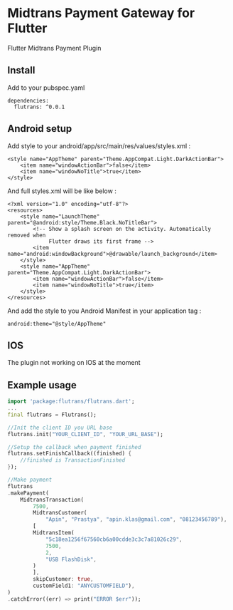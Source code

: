 # Midtrans Payment Gateway for Flutter

Flutter Midtrans Payment Plugin

## Install
Add to your pubspec.yaml
```
dependencies:
  flutrans: ^0.0.1
```

## Android setup
Add style to your android/app/src/main/res/values/styles.xml :
```
<style name="AppTheme" parent="Theme.AppCompat.Light.DarkActionBar">
    <item name="windowActionBar">false</item>
    <item name="windowNoTitle">true</item>
</style>
```
And full styles.xml will be like below :
```
<?xml version="1.0" encoding="utf-8"?>
<resources>
    <style name="LaunchTheme" parent="@android:style/Theme.Black.NoTitleBar">
        <!-- Show a splash screen on the activity. Automatically removed when
             Flutter draws its first frame -->
        <item name="android:windowBackground">@drawable/launch_background</item>
    </style>
    <style name="AppTheme" parent="Theme.AppCompat.Light.DarkActionBar">
        <item name="windowActionBar">false</item>
        <item name="windowNoTitle">true</item>
    </style>
</resources>
```
And add the style to you Android Manifest in your application tag :
```
android:theme="@style/AppTheme"
```
## IOS
The plugin not working on IOS at the moment

## Example usage
```dart
import 'package:flutrans/flutrans.dart';
...
final flutrans = Flutrans();

//Init the client ID you URL base
flutrans.init("YOUR_CLIENT_ID", "YOUR_URL_BASE");

//Setup the callback when payment finished
flutrans.setFinishCallback((finished) {
    //finished is TransactionFinished
});

//Make payment
flutrans
.makePayment(
    MidtransTransaction(
        7500,
        MidtransCustomer(
            "Apin", "Prastya", "apin.klas@gmail.com", "08123456789"),
        [
        MidtransItem(
            "5c18ea1256f67560cb6a00cdde3c3c7a81026c29",
            7500,
            2,
            "USB FlashDisk",
        )
        ],
        skipCustomer: true,
        customField1: "ANYCUSTOMFIELD"),
)
.catchError((err) => print("ERROR $err"));
```
